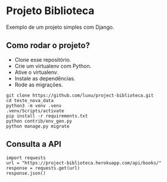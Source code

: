 # Projeto Biblioteca

Exemplo de um projeto simples com Django.

## Como rodar o projeto?

* Clone esse repositório.
* Crie um virtualenv com Python.
* Ative o virtualenv.
* Instale as dependências.
* Rode as migrações.

```
git clone https://github.com/luxu/project-biblioteca.git
cd teste_nova_data
python3 -m venv .venv
.venv/Scripts/activate
pip install -r requirements.txt
python contrib/env_gen.py
python manage.py migrate
```

## Consulta a API

````
import requests
url = "https://project-biblioteca.herokuapp.com/api/books/"
response = requests.get(url)
response.json()
````